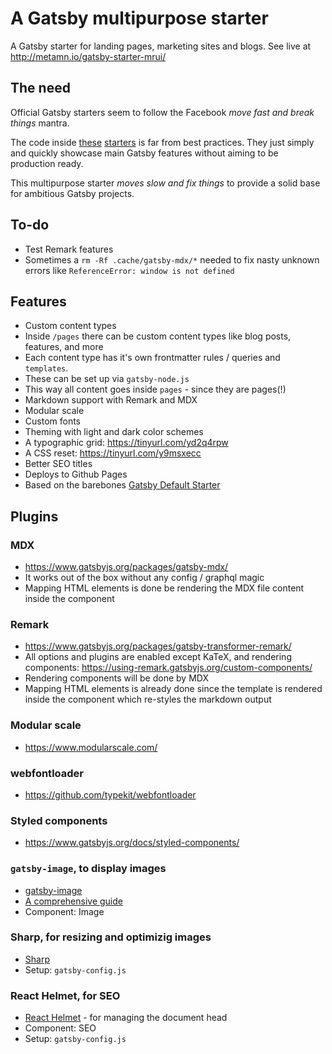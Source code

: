 # A Gatsby multipurpose starter

A Gatsby starter for landing pages, marketing sites and blogs.
See live at http://metamn.io/gatsby-starter-mrui/

## The need

Official Gatsby starters seem to follow the Facebook _move fast and break things_ mantra.

The code inside [these](https://www.gatsbyjs.org/starters/gatsbyjs/gatsby-starter-blog/) [starters](https://www.gatsbyjs.org/starters/gatsbyjs/gatsby-starter-default/) is far from best practices. They just simply and quickly showcase main Gatsby features without aiming to be production ready.

This multipurpose starter _moves slow and fix things_ to provide a solid base for ambitious Gatsby projects.

## To-do

- Test Remark features
- Sometimes a `rm -Rf .cache/gatsby-mdx/*` needed to fix nasty unknown errors like `ReferenceError: window is not defined`

## Features

- Custom content types
 - Inside `/pages` there can be custom content types like blog posts, features, and more
 - Each content type has it's own frontmatter rules / queries and `templates`.
 - These can be set up via `gatsby-node.js`
 - This way all content goes inside `pages` - since they are pages(!)
- Markdown support with Remark and MDX
- Modular scale
- Custom fonts
- Theming with light and dark color schemes
- A typographic grid: https://tinyurl.com/yd2q4rpw
- A CSS reset: https://tinyurl.com/y9msxecc
- Better SEO titles
- Deploys to Github Pages
- Based on the barebones [Gatsby Default Starter](https://www.gatsbyjs.org/docs/quick-start)

## Plugins

### MDX

- https://www.gatsbyjs.org/packages/gatsby-mdx/
- It works out of the box without any config / graphql magic
- Mapping HTML elements is done be rendering the MDX file content inside the <Layout> component

### Remark

- https://www.gatsbyjs.org/packages/gatsby-transformer-remark/
- All options and plugins are enabled except KaTeX, and rendering components: https://using-remark.gatsbyjs.org/custom-components/
- Rendering components will be done by MDX
- Mapping HTML elements is already done since the template is rendered inside the <Layout> component which re-styles the markdown output

### Modular scale

- https://www.modularscale.com/

### webfontloader

- https://github.com/typekit/webfontloader

### Styled components

- https://www.gatsbyjs.org/docs/styled-components/

### `gatsby-image`, to display images

- [gatsby-image](https://www.gatsbyjs.org/docs/working-with-images/#optimizing-images-with-gatsby-image)
- [A comprehensive guide](https://www.orangejellyfish.com/blog/a-comprehensive-guide-to-images-in-gatsby/)
- Component: Image

### Sharp, for resizing and optimizig images

- [Sharp](https://www.gatsbyjs.org/docs/working-with-images/#query-images-with-graphql)
- Setup: `gatsby-config.js`

### React Helmet, for SEO

- [React Helmet](https://www.gatsbyjs.org/docs/add-page-metadata/) - for managing the document head
- Component: SEO
- Setup: `gatsby-config.js`
